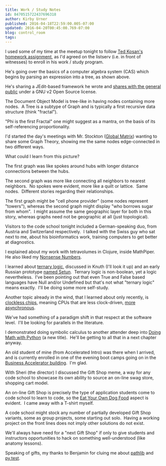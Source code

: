 ```yaml
---
title: Work / Study Notes
id: 8470515722437696318
author: Kirby Urner
published: 2016-04-18T22:59:00.005-07:00
updated: 2016-04-20T00:45:00.769-07:00
blog: control_room
tags: 
---
```


[](https://www.flickr.com/photos/kirbyurner/26450236451/in/dateposted-public/)

I used some of my time at the  meetup tonight to follow [Ted Kosan's homework assignment](https://groups.google.com/d/msg/mathfuture/ARRgiJXeVM8/_RZy5J77JgAJ), as I'd agreed on the listserv (i.e. in front of witnesses) to enroll in his work / study program.  

He's going over the basics of a computer algebra system (CAS) which begins by parsing an expression into a tree, as shown above.

He's sharing a JEdit-based framework he wrote and [shares with the general public](http://mathpiper.org/) under a GNU v2 Open Source license.

The Document Object Model is tree-like in having nodes containing more nodes.  A Tree is a subtype of Graph and is typically a first recursive data structure (think "fractal").

"Phi is the first Fractal" one might suggest as a mantra, on the basis of its self-referencing proportionality.

I'd started the day's meetings with Mr. Stockton ([Global Matrix](http://worldgame.blogspot.com/2016/03/the-global-matrix.html)) wanting to share some Graph Theory, showing me the same nodes edge-connected in two different ways.

What could I learn from this picture?

The first graph was like spokes around hubs with longer distance connections between the hubs.

The second graph was more like connecting all neighbors to nearest neighbors.  No spokes were evident, more like a quilt or lattice.  Same nodes.  Different stories regarding their relationships.

The first graph might be "cell phone provider" (some nodes represent "towers"), whereas the second graph might display "who borrows sugar from whom".  I might assume the same geographic layer for both in this story, whereas graphs need not be geographic at all (just topological).

Visitors to the code school tonight included a German-speaking duo, from Austria and Switzerland respectively.  I talked with the Swiss guy who sat next to me, about his bioinformatics work, training computers to get better at diagnostics.

I explained about my work with tetravolumes in Clojure, inside MathPiper.  He also liked my [Nonsense Numbers](http://coffeeshopsnet.blogspot.com/2016/04/nonsense-numbers.html).

I learned about [ternary logic](http://c2.com/cgi/wiki?ThreeValuedLogic), discussed in Knuth (I'll look it up) and an early Russian prototype [named Setun](http://www.computer-museum.ru/english/setun.htm).  Ternary logic is non-boolean, yet a logic nevertheless.  I've been pointing out that even True and False based languages have Null and/or Undefined but that's not what "ternary logic" means exactly.  I'll be doing some more self-study.

Another topic already in the wind, that I learned about only recently, is [clockless chips](http://www.cs.columbia.edu/async/misc/technologyreview_oct_01_2001.html), meaning CPUs that are less clock-driven, [more asynchronous](https://en.wikipedia.org/wiki/Asynchronous_circuit).

We've had something of a paradigm shift in that respect at the software level.  I'll be looking for parallels in the literature.

I demonstrated doing symbolic calculus to another attender deep into [Doing Math with Python](https://www.nostarch.com/doingmathwithpython) (a new title).  He'll be getting to all that in a next chapter anyway.

An old student of mine (from Accelerated Intro) was there when I arrived, and is currently enrolled in one of the evening boot camps going on in the [Business Accelerator building](https://flic.kr/p/G44Vkf).  I'm glad.

With Sheri (the director) I discussed the Gift Shop meme, a way for any code school to showcase its own ability to source an on-line swag store, shopping cart model.

An on-line Gift Shop is precisely the type of application students come to code school to learn to code, so the [Eat Your Own Dog Food](http://www.investopedia.com/terms/e/eatyourowndogfood.asp) aspect is evident.  I came away with a T-shirt myself.

A code school might stock any number of partially developed Gift Shop variants, some as group projects, some starting out solo.  Having a working project on the front lines does not imply other solutions do not exist.

We'll always have need for a "next Gift Shop" if only to give students and instructors opportunities to hack on something well-understood (like anatomy lessons).

Speaking of gifts, my thanks to Benjamin for cluing me about [pathlib](https://docs.python.org/3/library/pathlib.html) and [py.test](http://py.test/).